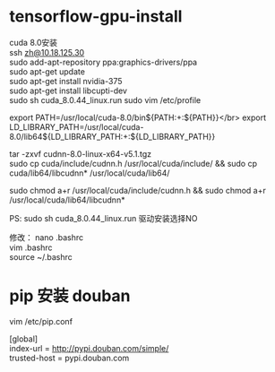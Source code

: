 # tensorflow-gpu-install
cuda 8.0安装</br>
ssh zh@10.18.125.30</br>
sudo add-apt-repository ppa:graphics-drivers/ppa</br>
sudo apt-get update</br>
sudo apt-get install nvidia-375</br>
sudo apt-get install libcupti-dev</br>
sudo sh cuda_8.0.44_linux.run</b>
sudo vim /etc/profile</br>

export PATH=/usr/local/cuda-8.0/bin${PATH:+:${PATH}}</br>
export LD_LIBRARY_PATH=/usr/local/cuda-8.0/lib64${LD_LIBRARY_PATH:+:${LD_LIBRARY_PATH}}</br>

tar -zxvf cudnn-8.0-linux-x64-v5.1.tgz</br>
sudo cp cuda/include/cudnn.h /usr/local/cuda/include/ && sudo cp cuda/lib64/libcudnn* /usr/local/cuda/lib64/</br>

sudo chmod a+r /usr/local/cuda/include/cudnn.h && sudo chmod a+r /usr/local/cuda/lib64/libcudnn*</br>



PS:
sudo sh cuda_8.0.44_linux.run 驱动安装选择NO</br>

修改：
nano .bashrc</br>
vim .bashrc</br>
source ~/.bashrc</br>
# pip 安装 douban
vim /etc/pip.conf</br>

[global]</br>
index-url = http://pypi.douban.com/simple/ </br>
trusted-host = pypi.douban.com</br>
